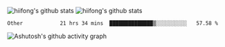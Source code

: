 
![hiifong's github stats](https://github-readme-stats.vercel.app/api?username=hiifong&show_icons=true&include_all_commits=true)
![hiifong's github stats](https://github-readme-stats.vercel.app/api/top-langs/?username=hiifong&layout=compact)
<!--START_SECTION:waka-->

```text
Other            21 hrs 34 mins  ██████████████▒░░░░░░░░░░   57.58 %
```

<!--END_SECTION:waka-->
![Ashutosh's github activity graph](https://activity-graph.herokuapp.com/graph?username=hiifong&theme=react-dark)

